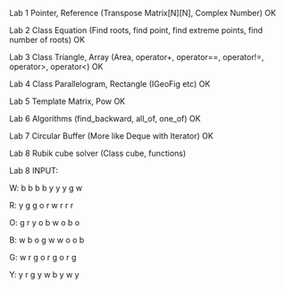 Lab 1 Pointer, Reference (Transpose Matrix[N][N], Complex Number) OK

Lab 2 Class Equation (Find roots, find point, find extreme points, find number of roots) OK

Lab 3 Class Triangle, Array (Area, operator+, operator==, operator!=, operator>, operator<) OK

Lab 4 Class Parallelogram, Rectangle (IGeoFig etc) OK

Lab 5 Template Matrix, Pow OK

Lab 6 Algorithms (find_backward, all_of, one_of) OK

Lab 7 Circular Buffer (More like Deque with Iterator) OK

Lab 8 Rubik cube solver (Class cube, functions)

Lab 8 
INPUT:

W: b b b b y y y g w 

R: y g g o r w r r r 

O: g r y o b w o b o 

B: w b o g w w o o b 

G: w r g o r g o r g 

Y: y r g y w b y w y
